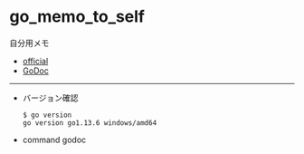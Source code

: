 # go_memo_to_self

自分用メモ
- [official](https://golang.org/)
- [GoDoc](https://godoc.org/golang.org/x/tools/cmd/godoc)

---

- バージョン確認
    ```
    $ go version
    go version go1.13.6 windows/amd64
    ```

- command godoc





